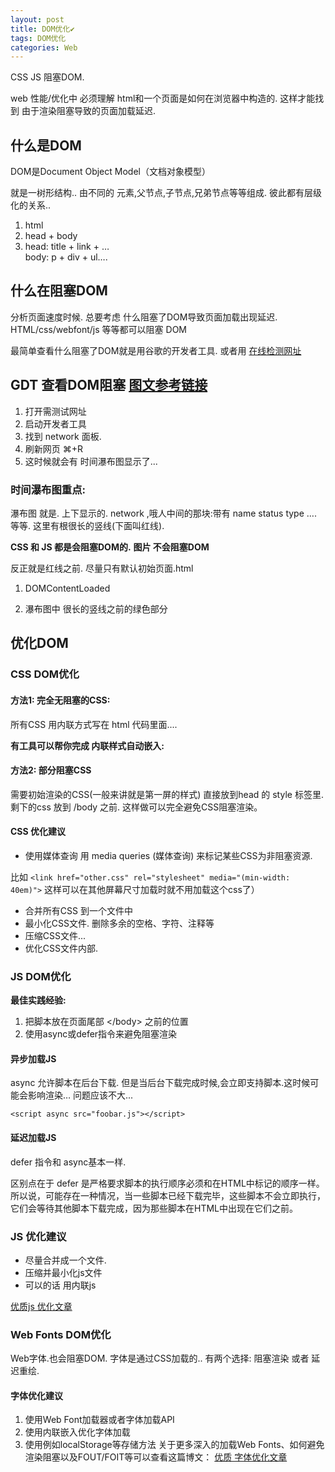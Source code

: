 ```yaml
---
layout: post
title: DOM优化✔︎
tags: DOM优化
categories: Web
---
```


CSS JS 阻塞DOM.


web 性能/优化中 
必须理解 html和一个页面是如何在浏览器中构造的.
这样才能找到 由于渲染阻塞导致的页面加载延迟.


## 什么是DOM
DOM是Document Object Model（文档对象模型）

就是一树形结构..
由不同的  元素,父节点,子节点,兄弟节点等等组成.
彼此都有层级化的关系..

1. html
2. head  + body
3. head: title + link + …  
	body: p + div + ul….





## 什么在阻塞DOM

分析页面速度时候. 总要考虑 什么阻塞了DOM导致页面加载出现延迟.
HTML/css/webfont/js 等等都可以阻塞 DOM


最简单查看什么阻塞了DOM就是用谷歌的开发者工具.
或者用 [在线检测网址][1]



## GDT 查看DOM阻塞 [图文参考链接][2]
1. 打开需测试网址
2. 启动开发者工具 
3. 找到 network 面板.  
4. 刷新网页 ⌘+R
5. 这时候就会有 时间瀑布图显示了...

### 时间瀑布图重点: 
瀑布图 就是. 上下显示的. network ,哦人中间的那块:带有 name status type …. 等等.
这里有根很长的竖线(下面叫红线).
 
**CSS 和 JS 都是会阻塞DOM的.**
**图片 不会阻塞DOM**

反正就是红线之前. 尽量只有默认初始页面.html

1. DOMContentLoaded

2. 瀑布图中 很长的竖线之前的绿色部分 





## 优化DOM 
### CSS DOM优化
#### 方法1: 完全无阻塞的CSS:
  
所有CSS 用内联方式写在 html 代码里面....

**有工具可以帮你完成 内联样式自动嵌入:**



#### 方法2: 部分阻塞CSS
需要初始渲染的CSS(一般来讲就是第一屏的样式) 直接放到head 的 style 标签里. 剩下的css 放到 /body 之前.
这样做可以完全避免CSS阻塞渲染。


#### CSS 优化建议

- 使用媒体查询
用 media queries (媒体查询) 来标记某些CSS为非阻塞资源.

比如 
`<link href="other.css" rel="stylesheet" media="(min-width: 40em)">`
这样可以在其他屏幕尺寸加载时就不用加载这个css了）

- 合并所有CSS 到一个文件中
- 最小化CSS文件. 删除多余的空格、字符、注释等
- 压缩CSS文件...
- 优化CSS文件内部. 





### JS DOM优化

**最佳实践经验:**
1. 把脚本放在页面尾部 \</body\> 之前的位置
2. 使用async或defer指令来避免阻塞渲染


#### 异步加载JS

async 允许脚本在后台下载. 
但是当后台下载完成时候,会立即支持脚本.这时候可能会影响渲染… 问题应该不大...

	<script async src="foobar.js"></script>


#### 延迟加载JS

defer 指令和 async基本一样.

区别点在于 defer 是严格要求脚本的执行顺序必须和在HTML中标记的顺序一样。
所以说，可能存在一种情况，当一些脚本已经下载完毕，这些脚本不会立即执行，它们会等待其他脚本下载完成，因为那些脚本在HTML中出现在它们之前。



### JS 优化建议
- 尽量合并成一个文件.
- 压缩并最小化js文件
- 可以的话 用内联js

[优质js 优化文章][3]





### Web Fonts DOM优化
Web字体.也会阻塞DOM. 字体是通过CSS加载的.. 
有两个选择: 阻塞渲染 或者 延迟重绘.


#### 字体优化建议
1.	使用Web Font加载器或者字体加载API
2.	使用内联嵌入优化字体加载
3.	使用例如localStorage等存储方法
关于更多深入的加载Web Fonts、如何避免渲染阻塞以及FOUT/FOIT等可以查看这篇博文：
[优质 字体优化文章][4]


[1]:	https://developers.google.com/speed/pagespeed/insights/?hl=zh-CN
[2]:	https://gold.xitu.io/post/587f4afb61ff4b00651b3c18
[3]:	https://varvy.com/pagespeed/defer-loading-javascript.html
[4]:	https://www.keycdn.com/blog/web-font-performance/